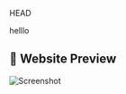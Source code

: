 HEAD

helllo 
## 📸 Website Preview

![Screenshot](C:\Users\TOSHIBA\OneDrive\Desktop\my-portfolio\assets\img\footcap.PNG)
